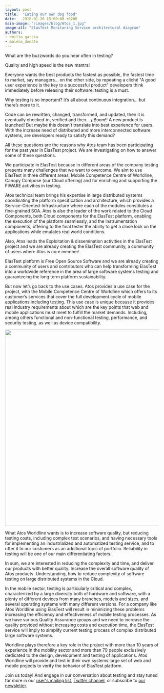```yaml
---
layout: post
title:  "Eating our own dog food"
date:   2018-01-26 15:00:00 +0200
main-image: "/images/blog/Atos_1.jpg"
image-alt: "ElasTest Monitoring Service architectural diagram"
authors:
- emilia_garcia
- malena_donato
---
```


What are the buzzwords do you hear often in testing?

Quality and high speed is the new mantra! 

Everyone wants the best products the fastest as possible, the fastest time to market, say managers... on the other side, by repeating a cliché "A good user experience is the key to a successful product" developers think immediately before releasing their software: testing is a must. 

Why testing is so important? It’s all about continuous integration... but there’s more to it.  

Code can be rewritten, changed, transformed, and updated, then it is eventually checked-in, verified and then... ¡¡Boom!! A new product is launched! But maybe this doesn’t translate into best experience for users. With the increase need of distributed and more interconnected software systems, are developers ready to satisfy this demand? 

All these questions are the reasons why Atos team has been participating for the past year in ElasTest project. We are investigating on how to answer some of these questions. 

We participate in ElasTest because in different areas of the company testing presents many challenges that we want to overcome. We aim to use ElasTest in three different areas: Mobile Competence Centre of Worldline, Canopy Compose (our Cloud offering) and for enriching and supporting the FIWARE activities in testing.

Atos technical team brings his expertise in large distributed systems coordinating the platform specification and architecture, which provides a Service-Oriented-Infrastructure where each of the modules constitutes a fine-grained SOA. Atos is also the leader of the work related to the Cloud Components, both Cloud components for the ElasTest platform, enabling the execution of the platform seamlessly, and the Instrumentation components, offering to the final tester the ability to get a close look on the applications while emulates real world conditions. 

Also, Atos leads the Exploitation & dissemination activities in the ElasTest project and we are already creating the ElasTest community, a community of users where Atos is core member!

ElasTest platform is Free Open Source Software and we are already creating a community of users and contributors who can help transforming ElasTest into a worldwide reference in the area of large software systems testing and guaranteeing the long term platform sustainability. 

But now let’s go back to the use cases. Atos provides a use case for the project, with the Mobile Competence Centre of Worldline which offers to its customer’s services that cover the full development cycle of mobile applications including testing.  This use case is unique because it provides real industry requirements about which are the key points that web and mobile applications must meet to fulfill the market demands. Including, among others functional and non-functional testing, performance, and security testing, as well as device compatibility.

<img src="/images/blog/Atos_2.jpg" width="640" class="img-responsive">

What Atos Worldline wants is to increase software quality, but reducing testing costs, including complex test scenarios, and having necessary tools for implementing an industrialized and automatized testing service, and to offer it to our customers as an additional topic of portfolio. Reliability in testing will be one of our main differentiating factors.

In sum, we are interested in reducing the complexity and time, and deliver our products with better quality. Increase the overall software quality of Atos products. Understanding, how to reduce complexity of software testing on large distributed systems in the Cloud.

In the mobile sector, testing is particularly critical and complex, characterized by a large diversity both of hardware and software, with a plenty of different devices from many branches, models and sizes, and several operating systems with many different versions. For a company like Atos Worldline using ElasTest will result in minimizing these problems increasing the efficiency and effectiveness of mobile testing processes. As we have various Quality Assurance groups and we need to increase the quality provided without increasing costs and execution time, the ElasTest service will imply to simplify current testing process of complex distributed large software systems.

Worldline plays therefore a key role in the project with more than 10 years of experience in the mobility sector and more than 70 people exclusively dedicated to the design, development and testing of applications. Atos Worldline will provide and test in their own systems large set of web and mobile projects to verify the behavior of ElasTest platform.

Join us today! And engage in our conversation about testing and stay tuned for more in our [user's mailing list](https://groups.google.com/forum/#!forum/elastest-users), [Twitter channel](https://twitter.com/elastestio), or subscribe to [our newsletter](http://elastest.io/#newsletter).
